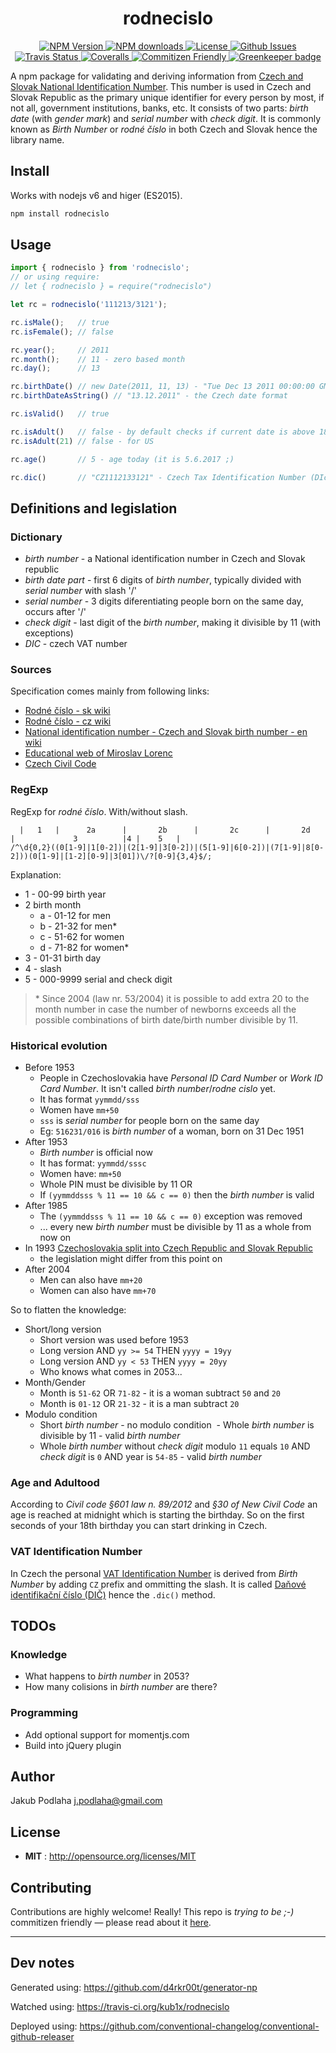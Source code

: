 <h1 align="center">rodnecislo</h1>

<p align="center">
  <a href="https://npmjs.org/package/rodnecislo">
    <img src="https://img.shields.io/npm/v/rodnecislo.svg" alt="NPM Version">
  </a>
  <a href="https://npmjs.org/package/rodnecislo">
    <img src="https://img.shields.io/npm/dm/rodnecislo.svg" alt="NPM downloads">
  </a>
  <a href="http://opensource.org/licenses/MIT">
    <img src="https://img.shields.io/npm/l/rodnecislo.svg" alt="License">
  </a>
  <a href="https://github.com/kub1x/rodnecislo/issues">
    <img src="https://img.shields.io/github/issues/kub1x/rodnecislo.svg" alt="Github Issues">
  </a>
  <a href="https://travis-ci.org/kub1x/rodnecislo">
    <img src="https://img.shields.io/travis/kub1x/rodnecislo.svg" alt="Travis Status">
  </a>
  <a href="https://coveralls.io/github/kub1x/rodnecislo">
    <img src="https://img.shields.io/coveralls/kub1x/rodnecislo.svg" alt="Coveralls">
  </a>
  <a href="http://commitizen.github.io/cz-cli/">
    <img src="https://img.shields.io/badge/commitizen-friendly-brightgreen.svg" alt="Commitizen Friendly">
  </a>
  <a href="https://greenkeeper.io/">
    <img src="https://badges.greenkeeper.io/kub1x/rodnecislo.svg" alt="Greenkeeper badge">
  </a>

</p>

A npm package for validating and deriving information from [Czech and Slovak National Identification Number](https://en.wikipedia.org/wiki/National_identification_number#Czech_Republic_and_Slovakia).
This number is used in Czech and Slovak Republic as the primary unique identifier for every person
by most, if not all, government institutions, banks, etc. It consists of two parts: *birth date*
(with *gender mark*) and *serial number* with *check digit*. It is commonly known as *Birth Number*
or *rodné číslo* in both Czech and Slovak hence the library name.

## Install

Works with nodejs v6 and higer (ES2015).

```sh
npm install rodnecislo
```

## Usage

```javascript
import { rodnecislo } from 'rodnecislo';
// or using require:
// let { rodnecislo } = require("rodnecislo")

let rc = rodnecislo('111213/3121');

rc.isMale();   // true
rc.isFemale(); // false

rc.year();     // 2011
rc.month();    // 11 - zero based month
rc.day();      // 13

rc.birthDate() // new Date(2011, 11, 13) - "Tue Dec 13 2011 00:00:00 GMT+0100 (CET)"
rc.birthDateAsString() // "13.12.2011" - the Czech date format

rc.isValid()   // true

rc.isAdult()   // false - by default checks if current date is above 18 years old
rc.isAdult(21) // false - for US

rc.age()       // 5 - age today (it is 5.6.2017 ;)

rc.dic()       // "CZ1112133121" - Czech Tax Identification Number (DIč)
```

## Definitions and legislation

### Dictionary
* *birth number* - a National identification number in Czech and Slovak republic
* *birth date part* - first 6 digits of *birth number*, typically divided with *serial number* with slash '/'
* *serial number* - 3 digits diferentiating people born on the same day, occurs after '/'
* *check digit* - last digit of the *birth number*, making it divisible by 11 (with exceptions)
* *DIC* - czech VAT number

### Sources
Specification comes mainly from following links:
 * [Rodné číslo - sk wiki](https://sk.wikipedia.org/wiki/Rodn%C3%A9_%C4%8D%C3%ADslo)
 * [Rodné číslo - cz wiki](https://cs.wikipedia.org/wiki/Rodn%C3%A9_%C4%8D%C3%ADslo)
 * [National identification number - Czech and Slovak birth number - en wiki](https://en.wikipedia.org/wiki/National_identification_number#Czech_Republic_and_Slovakia)
 * [Educational web of Miroslav Lorenc](http://lorenc.info/3MA381/overeni-spravnosti-rodneho-cisla.htm)
 * [Czech Civil Code](http://obcanskyzakonik.justice.cz/images/pdf/NOZ_interaktiv.pdf)

### RegExp
RegExp for *rodné číslo*. With/without slash.

```
  |   1   |      2a      |       2b      |       2c      |       2d       |             3          |4 |    5   |
/^\d{0,2}((0[1-9]|1[0-2])|(2[1-9]|3[0-2])|(5[1-9]|6[0-2])|(7[1-9]|8[0-2]))(0[1-9]|[1-2][0-9]|3[01])\/?[0-9]{3,4}$/;
```

Explanation:
* 1 - 00-99 birth year
* 2 birth month
  - a - 01-12 for men
  - b - 21-32 for men\*
  - c - 51-62 for women
  - d - 71-82 for women\*
* 3 - 01-31 birth day
* 4 - slash
* 5 - 000-9999 serial and check digit

> \* Since 2004 (law nr. 53/2004) it is possible to add extra 20 to the month number in case the number
> of newborns exceeds all the possible combinations of birth date/birth number divisible by 11.

### Historical evolution

* Before 1953
  - People in Czechoslovakia have *Personal ID Card Number* or
    *Work ID Card Number*. It isn't called *birth number*/*rodne cislo* yet.
  - It has format `yymmdd/sss`
  - Women have `mm+50`
  - `sss` is *serial number* for people born on the same day
  - Eg: `516231/016` is *birth number* of a woman, born on 31 Dec 1951
* After 1953
  - *Birth number* is official now
  - It has format: `yymmdd/sssc`
  - Women have: `mm+50`
  - Whole PIN must be divisible by 11 OR
  - If `(yymmddsss % 11 == 10 && c == 0)` then the *birth number* is valid
* After 1985
  - The `(yymmddsss % 11 == 10 && c == 0)` exception was removed
  - ... every new *birth number* must be divisible by 11 as a whole from now on
* In 1993 [Czechoslovakia split into Czech Republic and Slovak Republic](https://en.wikipedia.org/wiki/Dissolution_of_Czechoslovakia)
  - the legislation might differ from this point on
* After 2004
  - Men can also have `mm+20`
  - Women can also have `mm+70`

So to flatten the knowledge:
* Short/long version
  - Short version was used before 1953
  - Long version AND `yy >= 54` THEN `yyyy = 19yy`
  - Long version AND `yy < 53` THEN `yyyy = 20yy`
  - Who knows what comes in 2053...
* Month/Gender
  - Month is `51-62` OR `71-82` - it is a woman subtract `50` and `20`
  - Month is `01-12` OR `21-32` - it is a man subtract `20`
* Modulo condition
  - Short *birth number* - no modulo condition
  - Whole *birth number* is divisible by 11 - valid *birth number*
  - Whole *birth number* without *check digit* modulo `11` equals `10` AND *check digit* is `0` AND year is `54-85` - valid *birth number*

### Age and Adultood

According to *Civil code §601 law n. 89/2012* and *§30 of New Civil Code* an
age is reached at midnight which is starting the birthday. So on the first
seconds of your 18th birthday you can start drinking in Czech.


### VAT Identification Number

In Czech the personal [VAT Identification Number](https://en.wikipedia.org/wiki/VAT_identification_number#European_Union_VAT_identification_numbers)
is derived from *Birth Number* by adding `CZ` prefix and ommitting the slash.
It is called [Daňové identifikační číslo (DIČ)](https://cs.wikipedia.org/wiki/Da%C5%88ov%C3%A9_identifika%C4%8Dn%C3%AD_%C4%8D%C3%ADslo)
hence the `.dic()` method.


## TODOs

### Knowledge
 * What happens to *birth number* in 2053?
 * How many colisions in *birth number* are there?

### Programming
 * Add optional support for momentjs.com
 * Build into jQuery plugin


## Author

Jakub Podlaha j.podlaha@gmail.com


## License

- **MIT** : http://opensource.org/licenses/MIT


## Contributing

Contributions are highly welcome! Really! This repo is *trying to be ;-)* commitizen friendly — please read about it [here](http://commitizen.github.io/cz-cli/).

----

## Dev notes

Generated using:
https://github.com/d4rkr00t/generator-np

Watched using:
https://travis-ci.org/kub1x/rodnecislo

Deployed using:
https://github.com/conventional-changelog/conventional-github-releaser
